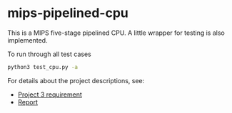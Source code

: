 # mips-pipelined-cpu
This is a MIPS five-stage pipelined CPU. A little wrapper for testing is also implemented.

To run through all test cases
```Bash
python3 test_cpu.py -a 
```

For details about the project descriptions, see:
- [Project 3 requirement](./proj_3_requirement.pdf)
- [Report](./CSC3050_CPU_report.pdf)